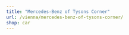 ```yaml
---
title: "Mercedes-Benz of Tysons Corner"
url: /vienna/mercedes-benz-of-tysons-corner/
shop: car
---
```

